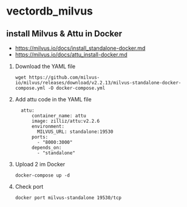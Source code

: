 # vectordb_milvus

## install Milvus & Attu in Docker
- https://milvus.io/docs/install_standalone-docker.md
- https://milvus.io/docs/attu_install-docker.md
1. Download the YAML file
   ```
   wget https://github.com/milvus-io/milvus/releases/download/v2.2.13/milvus-standalone-docker-compose.yml -O docker-compose.yml
   ```

2. Add attu code in the YAML file
   ```
     attu:
         container_name: attu
         image: zilliz/attu:v2.2.6
         environment:
           MILVUS_URL: standalone:19530
         ports:
           - "8000:3000"
         depends_on:
           - "standalone"
   ```
3. Upload 2 im Docker
   ```
   docker-compose up -d
   ```
4. Check port
   ```
   docker port milvus-standalone 19530/tcp
   ```

